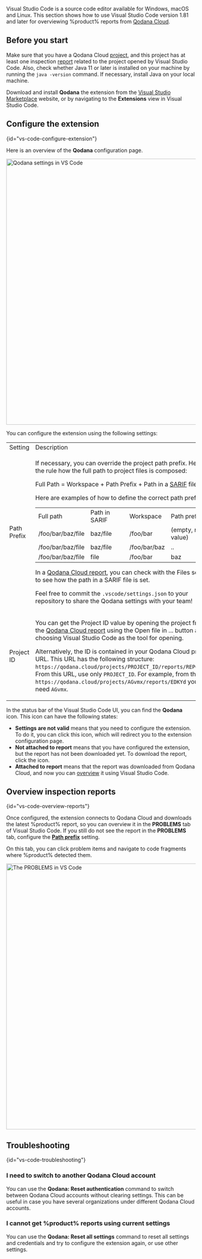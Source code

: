 [//]: # (title: Visual Studio Code)

Visual Studio Code is a source code editor available for Windows, macOS and Linux. This section shows how to use Visual 
Studio Code version 1.81 and later for overviewing %product% reports from [Qodana Cloud](cloud-about.xml).

## Before you start

Make sure that you have a Qodana Cloud [project](cloud-projects.xml), and this project has at 
least one inspection [report](cloud-overview-reports.xml) related to the project opened by Visual Studio Code. 
Also, check whether Java 11 or later is installed on your machine by running the `java -version` command. If necessary, 
install Java on your local machine.  

Download and install **Qodana** the extension from the 
[Visual Studio Marketplace](https://marketplace.visualstudio.com/items?itemName=JetBrains.qodana-code) website, 
or by navigating to the **Extensions** view in Visual Studio Code.  

## Configure the extension
{id="vs-code-configure-extension"}

Here is an overview of the **Qodana** configuration page. 

<img src="vscode-settings.png" dark-src="vscode-settings_dark.png" width="706" alt="Qodana settings in VS Code" border-effect="line"/>

You can configure the extension using the following settings:

<table>
<tr>
<td>Setting</td>
<td>Description</td>
</tr>
<tr>
<td>Path Prefix</td>
<td><p>If necessary, you can override the project path prefix. Here is the rule how the full path to project files is composed:</p>
<p>Full Path = Workspace + Path Prefix + Path in a <a href="qodana-sarif-output.md">SARIF</a> file</p>
<p>Here are examples of how to define the correct path prefix:</p>
<table>
<tr>
<td>Full path</td>
<td>Path in SARIF</td>
<td>Workspace</td>
<td>Path prefix</td>
</tr>
<tr>
<td>/foo/bar/baz/file</td>
<td>baz/file</td>
<td>/foo/bar</td>
<td>(empty, no value)</td>
</tr>
<tr>
<td>/foo/bar/baz/file</td>
<td>baz/file</td>
<td>/foo/bar/baz</td>
<td>..</td>
</tr>
<tr>
<td>/foo/bar/baz/file</td>
<td>file</td>
<td>/foo/bar</td>
<td>baz</td>
</tr>
</table>
<p>In a <a href="ui-overview.md">Qodana Cloud report</a>, you can check with the <menupath>Files</menupath> section to 
see how the path in a SARIF file is set.</p>
<p>Feel free to commit the <code>.vscode/settings.json</code> to your repository to share the Qodana settings with your team!</p>
</td>
</tr>
<tr>
<td>Project ID</td>
<td>
<p>You can get the Project ID value by opening the project from the 
<a href="ui-overview.md" anchor="ui-overview-actual-problems">Qodana Cloud report</a> using the 
<menupath>Open file in ...</menupath> button and choosing Visual Studio Code as the tool for opening. </p>
<p>Alternatively, the ID is contained in your Qodana Cloud project URL. This URL has the following structure: 
<code>https://qodana.cloud/projects/PROJECT_ID/reports/REPORT_ID</code>. From this URL, use only <code>PROJECT_ID</code>.
For example, from the URL <code>https://qodana.cloud/projects/AGvmx/reports/EDKYd</code> you will need <code>AGvmx</code>.</p>
</td>
</tr>
</table>

In the status bar of the Visual Studio Code UI, you can find the **Qodana** icon. This icon can have the following states:

* **Settings are not valid** means that you need to configure the extension. To do it, you can click this icon, which will 
redirect you to the extension configuration page.
* **Not attached to report** means that you have configured the extension, but the report has not been downloaded yet. To 
download the report, click the icon. 
* **Attached to report** means that the report was downloaded from Qodana Cloud, and now you can 
[overview](#vs-code-overview-reports) it using Visual Studio Code. 

## Overview inspection reports
{id="vs-code-overview-reports"}

Once configured, the extension connects to Qodana Cloud and downloads the latest %product% report, so you can overview 
it in the **PROBLEMS** tab of Visual Studio Code. If you still do not see the report in the **PROBLEMS** tab, configure 
the [**Path prefix**](#vs-code-configure-extension) setting. 

On this tab, you can click problem items and navigate to code fragments where %product% detected them.

<img src="vscode-problems-tab.png" dark-src="vscode-problems-tab_dark.png" width="706" alt="The PROBLEMS in VS Code" animated="true" border-effect="line"/>

## Troubleshooting
{id="vs-code-troubleshooting"}

### I need to switch to another Qodana Cloud account

You can use the **Qodana: Reset authentication** command to switch between Qodana Cloud accounts without clearing settings. 
This can be useful in case you have several organizations under different Qodana Cloud accounts.

### I cannot get %product% reports using current settings

You can use the **Qodana: Reset all settings** command to reset all settings and credentials and try to configure 
the extension again, or use other settings.

 